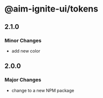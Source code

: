 # @aim-ignite-ui/tokens

## 2.1.0

### Minor Changes

- add new color

## 2.0.0

### Major Changes

- change to a new NPM package
